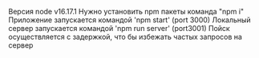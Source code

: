Версия node v16.17.1
Нужно установить npm пакеты команда "npm i"
Приложение запускается командой 'npm start' (port 3000)
Локальный сервер запускается командой 'npm run server' (port3001)
Пойск осуществляется с задержкой, что бы избежать частых запросов на сервер
